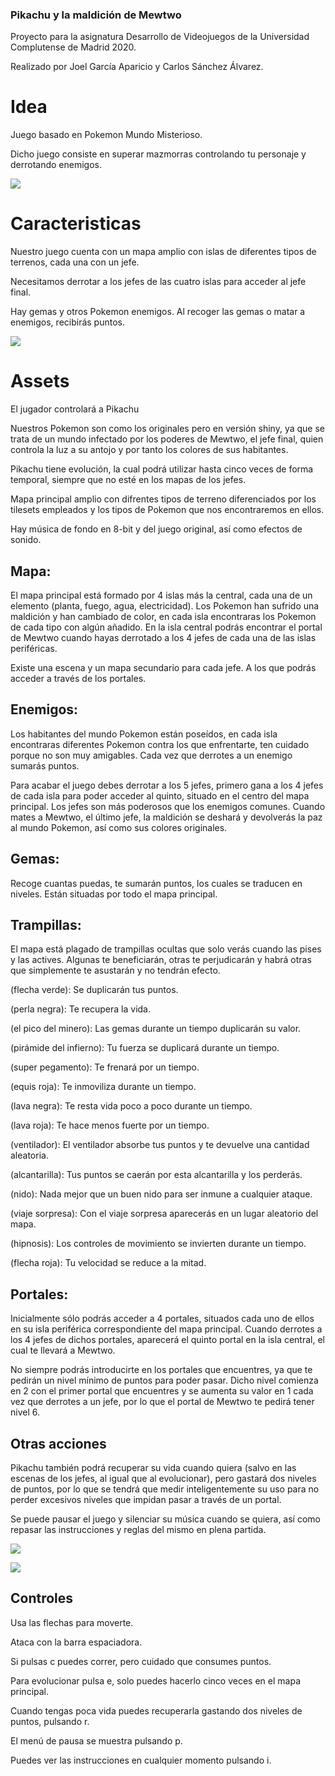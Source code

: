 ### Pikachu y la maldición de Mewtwo

Proyecto para la asignatura Desarrollo de Videojuegos de la Universidad Complutense de Madrid 2020.

Realizado por Joel García Aparicio y Carlos Sánchez Álvarez.

# Idea

Juego basado en Pokemon
Mundo Misterioso.

Dicho juego consiste en superar mazmorras
controlando tu personaje y
derrotando enemigos.

![](https://github.com/carsanchezalv/teamrocket/blob/master/slides/images/Cueva_occidental.png)

# Caracteristicas

Nuestro juego cuenta con un mapa amplio con islas de diferentes tipos de terrenos, cada una con un jefe.

Necesitamos derrotar a los jefes de las cuatro islas para acceder al jefe final.

Hay gemas y otros Pokemon enemigos. Al recoger las gemas o matar a enemigos, recibirás puntos.

![](https://github.com/carsanchezalv/teamrocket/blob/master/slides/images/Zapdos_first_appearance.png)

# Assets

El jugador controlará a Pikachu

Nuestros Pokemon son como los originales pero en versión shiny, ya que se trata de un mundo infectado por los poderes de Mewtwo, el jefe final, quien controla la luz a su antojo y por tanto los colores de sus habitantes.

Pikachu tiene evolución, la cual podrá utilizar hasta cinco veces de forma temporal, siempre que no esté en los mapas de los jefes.

Mapa principal amplio con difrentes tipos de terreno diferenciados por los tilesets empleados y los tipos de Pokemon que nos encontraremos en ellos.

Hay música de fondo en 8-bit y del juego original, así como efectos de sonido.

## Mapa:
El mapa principal está formado por 4 islas más la central, cada una de un elemento (planta, fuego, agua, electricidad). Los Pokemon han sufrido una maldición y han cambiado de color, en cada isla encontraras los Pokemon de cada tipo con algún añadido. En la isla central podrás encontrar el portal de Mewtwo cuando hayas derrotado a los 4 jefes de cada una de las islas periféricas.

Existe una escena y un mapa secundario para cada jefe. A los que podrás acceder a través de los portales.

## Enemigos: 
Los habitantes del mundo Pokemon están poseídos, en cada isla encontraras diferentes Pokemon contra los que enfrentarte, ten cuidado porque no son muy amigables. Cada vez que derrotes a un enemigo sumarás puntos.

Para acabar el juego debes derrotar a los 5 jefes, primero gana a los 4 jefes de cada isla para poder acceder al quinto, situado en el centro del mapa principal. Los jefes son más poderosos que los enemigos comunes. Cuando mates a Mewtwo, el último jefe, la maldición se deshará y devolverás la paz al mundo Pokemon, así como sus colores originales.

## Gemas:
Recoge cuantas puedas, te sumarán puntos, los cuales se traducen en niveles. Están situadas por todo el mapa principal.

## Trampillas:
El mapa está plagado de trampillas ocultas que solo verás cuando las pises y las actives. Algunas te beneficiarán, otras te perjudicarán y habrá otras que simplemente te asustarán y no tendrán efecto. 

(flecha verde): Se duplicarán tus puntos.

(perla negra): Te recupera la vida.

(el pico del minero): Las gemas durante un tiempo duplicarán su valor.

(pirámide del infierno): Tu fuerza se duplicará durante un tiempo.

(super pegamento): Te frenará por un tiempo.

(equis roja): Te inmoviliza durante un tiempo.

(lava negra): Te resta vida poco a poco durante un tiempo. 

(lava roja): Te hace menos fuerte por un tiempo.

(ventilador): El ventilador absorbe tus puntos y te devuelve una cantidad aleatoria.

(alcantarilla): Tus puntos se caerán por esta alcantarilla y los perderás.

(nido): Nada mejor que un buen nido para ser inmune a cualquier ataque.

(viaje sorpresa): Con el viaje sorpresa aparecerás en un lugar aleatorio del mapa. 

(hipnosis): Los controles de movimiento se invierten durante un tiempo.

(flecha roja): Tu velocidad se reduce a la mitad.

## Portales:
Inicialmente sólo podrás acceder a 4 portales, situados cada uno de ellos en su isla periférica correspondiente del mapa principal. Cuando derrotes a los 4 jefes de dichos portales, aparecerá el quinto portal en la isla central, el cual te llevará a Mewtwo.

No siempre podrás introducirte en los portales que encuentres, ya que te pedirán un nivel mínimo de puntos para poder pasar. Dicho nivel comienza en 2 con el primer portal que encuentres y se aumenta su valor en 1 cada vez que derrotes a un jefe, por lo que el portal de Mewtwo te pedirá tener nivel 6.

## Otras acciones
Pikachu también podrá recuperar su vida cuando quiera (salvo en las escenas de los jefes, al igual que al evolucionar), pero gastará dos niveles de puntos, por lo que se tendrá que medir inteligentemente su uso para no perder excesivos niveles que impidan pasar a través de un portal.

Se puede pausar el juego y silenciar su música cuando se quiera, así como repasar las instrucciones y reglas del mismo en plena partida.


![](https://github.com/carsanchezalv/teamrocket/blob/master/slides/images/1.png)

![](https://github.com/carsanchezalv/teamrocket/blob/master/slides/images/assets.png)

## Controles
Usa las flechas para moverte.

Ataca con la barra espaciadora.

Si pulsas c puedes correr, pero cuidado que consumes puntos.

Para evolucionar pulsa e, solo puedes hacerlo cinco veces en el mapa principal. 

Cuando tengas poca vida puedes recuperarla gastando dos niveles de puntos, pulsando r.

El menú de pausa se muestra pulsando p.

Puedes ver las instrucciones en cualquier momento pulsando i.

